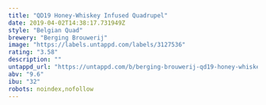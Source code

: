 ```yaml
---
title: "QD19 Honey-Whiskey Infused Quadrupel"
date: 2019-04-02T14:38:17.731949Z
style: "Belgian Quad"
brewery: "Berging Brouwerij"
image: "https://labels.untappd.com/labels/3127536"
rating: "3.58"
description: ""
untappd_url: "https://untappd.com/b/berging-brouwerij-qd19-honey-whiskey-infused-quadrupel/3127536"
abv: "9.6"
ibu: "32"
robots: noindex,nofollow
---
```

